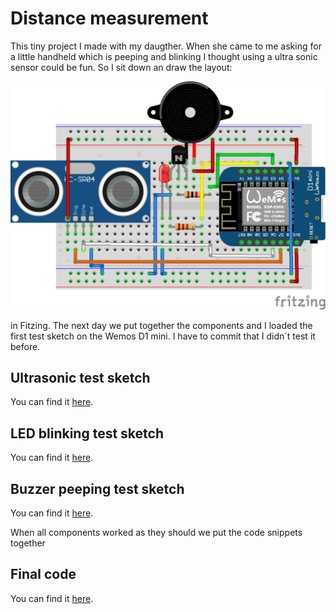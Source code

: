 # Distance measurement

This tiny project I made with my daugther. When she came to me asking for a little handheld which is peeping and blinking I thought using a ultra sonic sensor could be fun.
So I sit down an draw the layout:

![Layout](Layout.png "Layout")

in Fitzing.
The next day we put together the components and I loaded the first test sketch on the Wemos D1 mini. I have to commit that I didn´t test it before.

## Ultrasonic test sketch
You can find it [here](https://github.com/alexelmi/ESP_distance_measurement/tree/main/UltraSonic_Simple).

## LED blinking test sketch
You can find it [here](http://domain.de).

## Buzzer peeping test sketch
You can find it [here](https://github.com/alexelmi/ESP_distance_measurement/tree/main/Buzzer_Simple).

When all components worked as they should we put the code snippets together

## Final code
You can find it [here](https://github.com/alexelmi/ESP_distance_measurement/tree/main/Sketch).